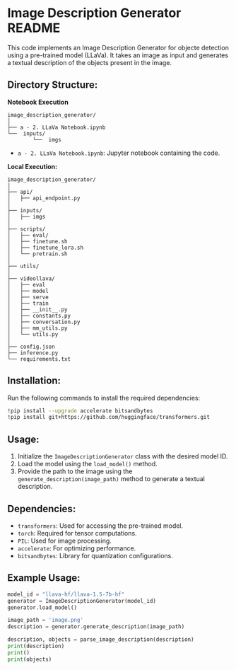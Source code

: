 # Image Description Generator README

This code implements an Image Description Generator for objecte detection using a pre-trained model (LLaVa). It takes an image as input and generates a textual description of the objects present in the image.

## Directory Structure:

**Notebook Execution**
```
image_description_generator/
│
├── a - 2. LLaVa Notebook.ipynb
└──  inputs/
        └──  imgs
```
- `a - 2. LLaVa Notebook.ipynb`: Jupyter notebook containing the code.

**Local Execution:**
```
image_description_generator/
│
├── api/
│   ├── api_endpoint.py
│
├── inputs/
│   ├── imgs
│
├── scripts/
│   ├── eval/
│   ├── finetune.sh
│   ├── finetune_lora.sh
│   └── pretrain.sh
│
├── utils/
│
├── videollava/
│   ├── eval
│   ├── model
│   ├── serve
│   ├── train
│   ├── __init__.py
│   ├── constants.py
│   ├── conversation.py
│   ├── mm_utils.py
│   └── utils.py
│
├── config.json
├── inference.py
└── requirements.txt
```

## Installation:
Run the following commands to install the required dependencies:
```bash
!pip install --upgrade accelerate bitsandbytes
!pip install git+https://github.com/huggingface/transformers.git
```

## Usage:
1. Initialize the `ImageDescriptionGenerator` class with the desired model ID.
2. Load the model using the `load_model()` method.
3. Provide the path to the image using the `generate_description(image_path)` method to generate a textual description.

## Dependencies:
- `transformers`: Used for accessing the pre-trained model.
- `torch`: Required for tensor computations.
- `PIL`: Used for image processing.
- `accelerate`: For optimizing performance.
- `bitsandbytes`: Library for quantization configurations.

## Example Usage:
```python
model_id = "llava-hf/llava-1.5-7b-hf"
generator = ImageDescriptionGenerator(model_id)
generator.load_model()

image_path = 'image.png'
description = generator.generate_description(image_path)

description, objects = parse_image_description(description)
print(description)
print()
print(objects)
```